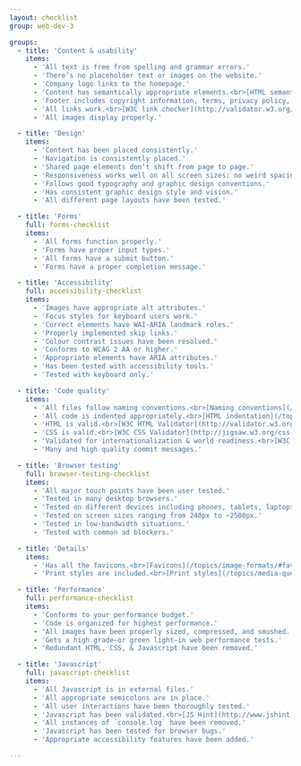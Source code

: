 ```yaml
---
layout: checklist
group: web-dev-3

groups:
  - title: 'Content & usability'
    items:
      - 'All text is free from spelling and grammar errors.'
      - 'There’s no placeholder text or images on the website.'
      - 'Company logo links to the homepage.'
      - 'Content has semantically appropriate elements.<br>[HTML semantics](/topics/html-semantics/)'
      - 'Footer includes copyright information, terms, privacy policy, cookie notice, etc.'
      - 'All links work.<br>[W3C link checker](http://validator.w3.org/checklink), [Integrity](http://peacockmedia.co.uk/integrity/)'
      - 'All images display properly.'

  - title: 'Design'
    items:
      - 'Content has been placed consistently.'
      - 'Navigation is consistently placed.'
      - 'Shared page elements don’t shift from page to page.'
      - 'Responsiveness works well on all screen sizes: no weird spacing issues, no overlapping text, etc.'
      - 'Follows good typography and graphic design conventions.'
      - 'Has consistent graphic design style and vision.'
      - 'All different page layouts have been tested.'

  - title: 'Forms'
    full: forms-checklist
    items:
      - 'All forms function properly.'
      - 'Forms have proper input types.'
      - 'All forms have a submit button.'
      - 'Forms have a proper completion message.'

  - title: 'Accessibility'
    full: accessibility-checklist
    items:
      - 'Images have appropriate alt attributes.'
      - 'Focus styles for keyboard users work.'
      - 'Correct elements have WAI-ARIA landmark roles.'
      - 'Properly implemented skip links.'
      - 'Colour contrast issues have been resolved.'
      - 'Conforms to WCAG 2 AA or higher.'
      - 'Appropriate elements have ARIA attributes.'
      - 'Has been tested with accessibility tools.'
      - 'Tested with keyboard only.'

  - title: 'Code quality'
    items:
      - 'All files follow naming conventions.<br>[Naming conventions](/topics/naming-paths-cheat-sheet/)'
      - 'All code is indented appropriately.<br>[HTML indentation](/topics/html-indentation/), [CSS indentation](/topics/css-indentation)'
      - 'HTML is valid.<br>[W3C HTML Validator](http://validator.w3.org/)'
      - 'CSS is valid.<br>[W3C CSS Validator](http://jigsaw.w3.org/css-validator/), [CSS Lint](http://csslint.net/)'
      - 'Validated for internationalization & world readiness.<br>[W3C Internationalization Checker](https://validator.w3.org/i18n-checker/)'
      - 'Many and high quality commit messages.'

  - title: 'Browser testing'
    full: browser-testing-checklist
    items:
      - 'All major touch points have been user tested.'
      - 'Tested in many desktop browsers.'
      - 'Tested on different devices including phones, tablets, laptops, desktops, and televisions.'
      - 'Tested on screen sizes ranging from 240px to ~2500px.'
      - 'Tested in low-bandwidth situations.'
      - 'Tested with common ad blockers.'

  - title: 'Details'
    items:
      - 'Has all the favicons.<br>[Favicons](/topics/image-formats/#favicons)'
      - 'Print styles are included.<br>[Print styles](/topics/media-queries/#print-styles)'

  - title: 'Performance'
    full: performance-checklist
    items:
      - 'Conforms to your performance budget.'
      - 'Code is organized for highest performance.'
      - 'All images have been properly sized, compressed, and smushed.'
      - 'Gets a high grade—or green light—in web performance tests.'
      - 'Redundant HTML, CSS, & Javascript have been removed.'

  - title: 'Javascript'
    full: javascript-checklist
    items:
      - 'All Javascript is in external files.'
      - 'All appropriate semicolons are in place.'
      - 'All user interactions have been thoroughly tested.'
      - 'Javascript has been validated.<br>[JS Hint](http://www.jshint.com/), [JS Lint](http://jslint.com/)'
      - 'All instances of `console.log` have been removed.'
      - 'Javascript has been tested for browser bugs.'
      - 'Appropriate accessibility features have been added.'

---
```

